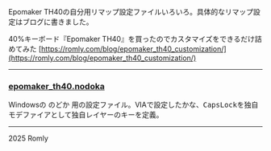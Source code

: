 Epomaker TH40の自分用リマップ設定ファイルいろいろ。具体的なリマップ設定はブログに書きました。

40%キーボード『Epomaker TH40』を買ったのでカスタマイズをできるだけ詰めてみた
[https://romly.com/blog/epomaker_th40_customization/](https://romly.com/blog/epomaker_th40_customization/)

-----

### [epomaker_th40.nodoka](./epomaker_th40.nodoka)

Windowsの のどか 用の設定ファイル。VIAで設定した<kbd>かな</kbd>、<kbd>CapsLock</kbd>を独自モデファイアとして独自レイヤーのキーを定義。

-----
2025 Romly